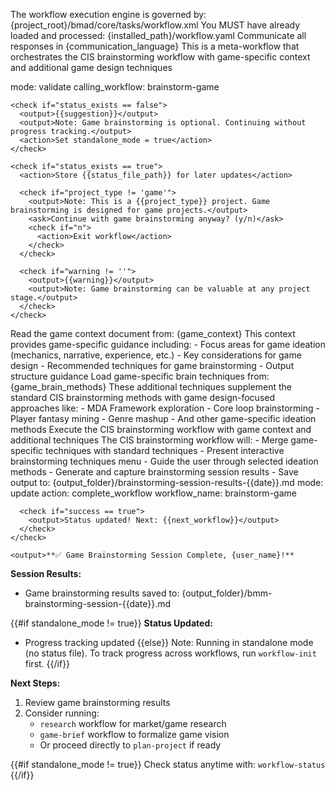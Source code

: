 <critical>The workflow execution engine is governed by: {project_root}/bmad/core/tasks/workflow.xml</critical>
<critical>You MUST have already loaded and processed: {installed_path}/workflow.yaml</critical>
<critical>Communicate all responses in {communication_language}</critical>
<critical>This is a meta-workflow that orchestrates the CIS brainstorming workflow with game-specific context and additional game design techniques</critical>

<workflow>

  <step n="1" goal="Validate workflow readiness">
    <invoke-workflow path="{project-root}/bmad/bmm/workflows/workflow-status">
      <param>mode: validate</param>
      <param>calling_workflow: brainstorm-game</param>
    </invoke-workflow>

    <check if="status_exists == false">
      <output>{{suggestion}}</output>
      <output>Note: Game brainstorming is optional. Continuing without progress tracking.</output>
      <action>Set standalone_mode = true</action>
    </check>

    <check if="status_exists == true">
      <action>Store {{status_file_path}} for later updates</action>

      <check if="project_type != 'game'">
        <output>Note: This is a {{project_type}} project. Game brainstorming is designed for game projects.</output>
        <ask>Continue with game brainstorming anyway? (y/n)</ask>
        <check if="n">
          <action>Exit workflow</action>
        </check>
      </check>

      <check if="warning != ''">
        <output>{{warning}}</output>
        <output>Note: Game brainstorming can be valuable at any project stage.</output>
      </check>
    </check>

  </step>

  <step n="2" goal="Load game brainstorming context and techniques">
    <action>Read the game context document from: {game_context}</action>
    <action>This context provides game-specific guidance including:
      - Focus areas for game ideation (mechanics, narrative, experience, etc.)
      - Key considerations for game design
      - Recommended techniques for game brainstorming
      - Output structure guidance
    </action>
    <action>Load game-specific brain techniques from: {game_brain_methods}</action>
    <action>These additional techniques supplement the standard CIS brainstorming methods with game design-focused approaches like:
      - MDA Framework exploration
      - Core loop brainstorming
      - Player fantasy mining
      - Genre mashup
      - And other game-specific ideation methods
    </action>
  </step>

  <step n="3" goal="Invoke CIS brainstorming with game context">
    <action>Execute the CIS brainstorming workflow with game context and additional techniques</action>
    <invoke-workflow path="{core_brainstorming}" data="{game_context}" techniques="{game_brain_methods}">
      The CIS brainstorming workflow will:
      - Merge game-specific techniques with standard techniques
      - Present interactive brainstorming techniques menu
      - Guide the user through selected ideation methods
      - Generate and capture brainstorming session results
      - Save output to: {output_folder}/brainstorming-session-results-{{date}}.md
    </invoke-workflow>
  </step>

  <step n="4" goal="Update status and complete">
    <check if="standalone_mode != true">
      <invoke-workflow path="{project-root}/bmad/bmm/workflows/workflow-status">
        <param>mode: update</param>
        <param>action: complete_workflow</param>
        <param>workflow_name: brainstorm-game</param>
      </invoke-workflow>

      <check if="success == true">
        <output>Status updated! Next: {{next_workflow}}</output>
      </check>
    </check>

    <output>**✅ Game Brainstorming Session Complete, {user_name}!**

**Session Results:**

- Game brainstorming results saved to: {output_folder}/bmm-brainstorming-session-{{date}}.md

{{#if standalone_mode != true}}
**Status Updated:**

- Progress tracking updated
  {{else}}
  Note: Running in standalone mode (no status file).
  To track progress across workflows, run `workflow-init` first.
  {{/if}}

**Next Steps:**

1. Review game brainstorming results
2. Consider running:
   - `research` workflow for market/game research
   - `game-brief` workflow to formalize game vision
   - Or proceed directly to `plan-project` if ready

{{#if standalone_mode != true}}
Check status anytime with: `workflow-status`
{{/if}}
</output>
</step>

</workflow>
